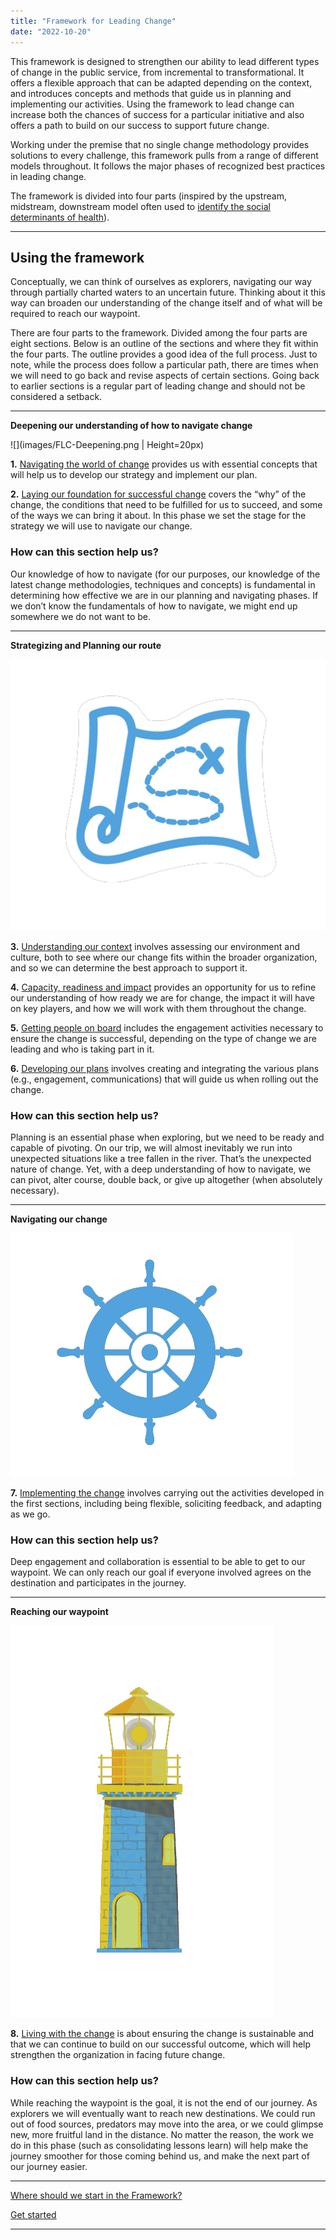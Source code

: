 ```yaml
---
title: "Framework for Leading Change"
date: "2022-10-20"
---
```


This framework is designed to strengthen our ability to lead different types of change in the public service, from incremental to transformational. It offers a flexible approach that can be adapted depending on the context, and introduces concepts and methods that guide us in planning and implementing our activities. Using the framework to lead change can increase both the chances of success for a particular initiative and also offers a path to build on our success to support future change.

Working under the premise that no single change methodology provides solutions to every challenge, this framework pulls from a range of different models throughout. It follows the major phases of recognized best practices in leading change.

The framework is divided into four parts (inspired by the upstream, midstream, downstream model often used to [identify the social determinants of health](https://www.rand.org/content/dam/rand/pubs/working_papers/WR1000/WR1096/RAND_WR1096.pdf)).

* * *

## **Using the framework**

Conceptually, we can think of ourselves as explorers, navigating our way through partially charted waters to an uncertain future. Thinking about it this way can broaden our understanding of the change itself and of what will be required to reach our waypoint.

There are four parts to the framework. Divided among the four parts are eight sections. Below is an outline of the sections and where they fit within the four parts. The outline provides a good idea of the full process. Just to note, while the process does follow a particular path, there are times when we will need to go back and revise aspects of certain sections. Going back to earlier sections is a regular part of leading change and should not be considered a setback.

* * *

**Deepening our understanding of how to navigate change**

![](images/FLC-Deepening.png | Height=20px)

**1.** [Navigating the world of change](https://articles.alpha.canada.ca/framework-for-leading-change/?page_id=116) provides us with essential concepts that will help us to develop our strategy and implement our plan.

**2.** [Laying our foundation for successful change](https://articles.alpha.canada.ca/framework-for-leading-change/?page_id=201) covers the “why” of the change, the conditions that need to be fulfilled for us to succeed, and some of the ways we can bring it about. In this phase we set the stage for the strategy we will use to navigate our change.

### How can this section help us?

Our knowledge of how to navigate (for our purposes, our knowledge of the latest change methodologies, techniques and concepts) is fundamental in determining how effective we are in our planning and navigating phases. If we don’t know the fundamentals of how to navigate, we might end up somewhere we do not want to be.

* * *

****Strategizing** and **Planning** our route**

![](images/FLC-Strategizing.png)

**3.** [Understanding our context](https://articles.alpha.canada.ca/framework-for-leading-change/?page_id=255) involves assessing our environment and culture, both to see where our change fits within the broader organization, and so we can determine the best approach to support it.

**4.** [Capacity, readiness and impact](https://articles.alpha.canada.ca/framework-for-leading-change/?page_id=282) provides an opportunity for us to refine our understanding of how ready we are for change, the impact it will have on key players, and how we will work with them throughout the change.

**5.** [Getting people on board](https://articles.alpha.canada.ca/framework-for-leading-change/?page_id=322) includes the engagement activities necessary to ensure the change is successful, depending on the type of change we are leading and who is taking part in it.

**6\.** [Developing our plans](https://articles.alpha.canada.ca/framework-for-leading-change/?page_id=347) involves creating and integrating the various plans (e.g., engagement, communications) that will guide us when rolling out the change.

### How can this section help us?

Planning is an essential phase when exploring, but we need to be ready and capable of pivoting. On our trip, we will almost inevitably we run into unexpected situations like a tree fallen in the river. That’s the unexpected nature of change. Yet, with a deep understanding of how to navigate, we can pivot, alter course, double back, or give up altogether (when absolutely necessary).

* * *

****Navigating** our change**

![](images/FLC-Navigating.png)

**7.** [Implementing the change](https://articles.alpha.canada.ca/framework-for-leading-change/?page_id=386) involves carrying out the activities developed in the first sections, including being flexible, soliciting feedback, and adapting as we go.

### How can this section help us?

Deep engagement and collaboration is essential to be able to get to our waypoint. We can only reach our goal if everyone involved agrees on the destination and participates in the journey.

* * *

**Reaching our waypoint**

![](images/FLC-Waypoint.png)

**8.** [Living with the change](https://articles.alpha.canada.ca/framework-for-leading-change/?page_id=412) is about ensuring the change is sustainable and that we can continue to build on our successful outcome, which will help strengthen the organization in facing future change.

### How can this section help us?

While reaching the waypoint is the goal, it is not the end of our journey. As explorers we will eventually want to reach new destinations. We could run out of food sources, predators may move into the area, or we could glimpse new, more fruitful land in the distance. No matter the reason, the work we do in this phase (such as consolidating lessons learn) will help make the journey smoother for those coming behind us, and make the next part of our journey easier.

* * *

[Where should we start in the Framework?](https://articles.alpha.canada.ca/framework-for-leading-change/home/where-should-we-start/)

[Get started](https://articles.alpha.canada.ca/framework-for-leading-change/navigating-the-world-of-change/)

* * *
